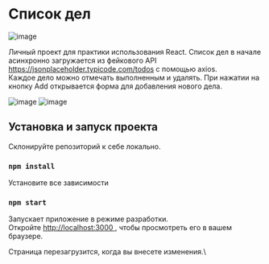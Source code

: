 # Список дел
![image](https://user-images.githubusercontent.com/108275492/212657416-0114564d-c25f-4583-95f5-b699c2196f78.png)

Личный проект для практики использования React. Список дел в начале асинхронно загружается из фейкового API https://jsonplaceholder.typicode.com/todos с помощью axios.\
Каждое дело можно отмечать выполненным и удалять. При нажатии на кнопку Add открывается форма для добавления нового дела.

![image](https://user-images.githubusercontent.com/108275492/212658212-b51562cd-24d0-4c9f-9325-19f9ad51fac8.png)
![image](https://user-images.githubusercontent.com/108275492/212658268-2ce37313-9038-47db-8743-d6df14c77640.png)

## Установка и запуск проекта

Склонируйте репозиторий к себе локально.

### `npm install`

Установите все зависимости

### `npm start`

Запускает приложение в режиме разработки.\
Откройте [http://localhost:3000 ](http://localhost:3000 ), чтобы просмотреть его в вашем браузере.

Страница перезагрузится, когда вы внесете изменения.\
